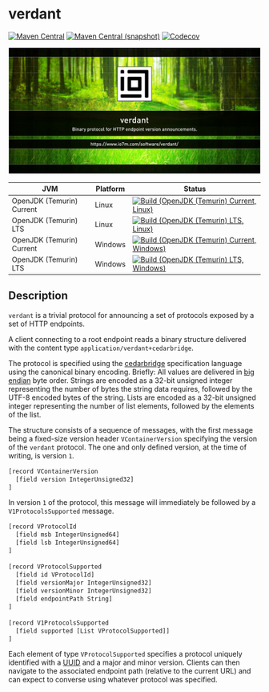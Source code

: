 verdant
===

[![Maven Central](https://img.shields.io/maven-central/v/com.io7m.verdant/com.io7m.verdant.svg?style=flat-square)](http://search.maven.org/#search%7Cga%7C1%7Cg%3A%22com.io7m.verdant%22)
[![Maven Central (snapshot)](https://img.shields.io/nexus/s/com.io7m.verdant/com.io7m.verdant?server=https%3A%2F%2Fs01.oss.sonatype.org&style=flat-square)](https://s01.oss.sonatype.org/content/repositories/snapshots/com/io7m/verdant/)
[![Codecov](https://img.shields.io/codecov/c/github/io7m-com/verdant.svg?style=flat-square)](https://codecov.io/gh/io7m-com/verdant)

![com.io7m.verdant](./src/site/resources/verdant.jpg?raw=true)

| JVM | Platform | Status |
|-----|----------|--------|
| OpenJDK (Temurin) Current | Linux | [![Build (OpenJDK (Temurin) Current, Linux)](https://img.shields.io/github/actions/workflow/status/io7m-com/verdant/main.linux.temurin.current.yml)](https://www.github.com/io7m-com/verdant/actions?query=workflow%3Amain.linux.temurin.current)|
| OpenJDK (Temurin) LTS | Linux | [![Build (OpenJDK (Temurin) LTS, Linux)](https://img.shields.io/github/actions/workflow/status/io7m-com/verdant/main.linux.temurin.lts.yml)](https://www.github.com/io7m-com/verdant/actions?query=workflow%3Amain.linux.temurin.lts)|
| OpenJDK (Temurin) Current | Windows | [![Build (OpenJDK (Temurin) Current, Windows)](https://img.shields.io/github/actions/workflow/status/io7m-com/verdant/main.windows.temurin.current.yml)](https://www.github.com/io7m-com/verdant/actions?query=workflow%3Amain.windows.temurin.current)|
| OpenJDK (Temurin) LTS | Windows | [![Build (OpenJDK (Temurin) LTS, Windows)](https://img.shields.io/github/actions/workflow/status/io7m-com/verdant/main.windows.temurin.lts.yml)](https://www.github.com/io7m-com/verdant/actions?query=workflow%3Amain.windows.temurin.lts)|


## Description

`verdant` is a trivial protocol for announcing a set of protocols
exposed by a set of HTTP endpoints.

A client connecting to a root endpoint reads a binary structure delivered with
the content type `application/verdant+cedarbridge`.

The protocol is specified using the [cedarbridge](https://www.github.com/io7m-com/cedarbridge)
specification language using the canonical binary encoding. Briefly: All values
are delivered in [big endian](https://en.wikipedia.org/wiki/Endianness)
byte order. Strings are encoded as a 32-bit unsigned integer representing the
number of bytes the string data requires, followed by the UTF-8 encoded bytes of
the string. Lists are encoded as a 32-bit unsigned integer representing the
number of list elements, followed by the elements of the list.

The structure consists of a sequence of messages, with the first message
being a fixed-size version header `VContainerVersion` specifying the version of
the `verdant` protocol. The one and only defined version, at the time of
writing, is version `1`.

```
[record VContainerVersion
  [field version IntegerUnsigned32]
]
```

In version `1` of the protocol, this message will immediately be followed by
a `V1ProtocolsSupported` message.

```
[record VProtocolId
  [field msb IntegerUnsigned64]
  [field lsb IntegerUnsigned64]
]

[record VProtocolSupported
  [field id VProtocolId]
  [field versionMajor IntegerUnsigned32]
  [field versionMinor IntegerUnsigned32]
  [field endpointPath String]
]

[record V1ProtocolsSupported
  [field supported [List VProtocolSupported]]
]
```

Each element of type `VProtocolSupported` specifies a protocol uniquely identified
with a [UUID](https://en.wikipedia.org/wiki/Universally_unique_identifier)
and a major and minor version. Clients can then navigate to the associated
endpoint path (relative to the current URL) and can expect to converse using
whatever protocol was specified.

